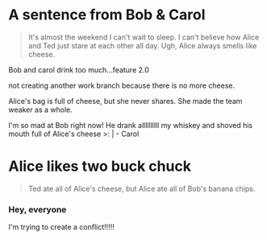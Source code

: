 # A sentence from Bob & Carol
> It's almost the weekend I can't wait to sleep. I can't believe how Alice and Ted just stare at each other all day. Ugh, Alice always smells like cheese.

Bob and carol drink too much...feature 2.0

not creating another work branch because there is no more cheese. 

Alice's bag is full of cheese, but she never shares. She made the team weaker as a whole.  

I'm so mad at Bob right now! He drank allllllllll my whiskey and shoved his mouth full of Alice's cheese >: | - Carol

# Alice likes two buck chuck

> Ted ate all of Alice's cheese, but Alice ate all of Bob's banana chips.

### Hey, everyone

I'm trying to create a conflict!!!!!

